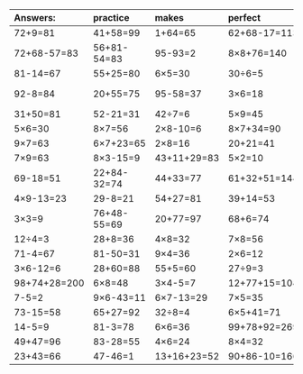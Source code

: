 | Answers: | practice | makes | perfect | ! |
| :--- | :--- | :--- | :--- | :--- |
| 72+9=81 | 41+58=99 | 1+64=65 | 62+68-17=113 | 4×7=28 | 
| 72+68-57=83 | 56+81-54=83 | 95-93=2 | 8×8+76=140 | 8×9+33=105 | 
| 81-14=67 | 55+25=80 | 6×5=30 | 30÷6=5 | 9×6=54 | 
| 92-8=84 | 20+55=75 | 95-58=37 | 3×6=18 | 69+19-40=48 | 
| 31+50=81 | 52-21=31 | 42÷7=6 | 5×9=45 | 11+61=72 | 
| 5×6=30 | 8×7=56 | 2×8-10=6 | 8×7+34=90 | 8×7-19=37 | 
| 9×7=63 | 6×7+23=65 | 2×8=16 | 20+21=41 | 34+3=37 | 
| 7×9=63 | 8×3-15=9 | 43+11+29=83 | 5×2=10 | 26+47=73 | 
| 69-18=51 | 22+84-32=74 | 44+33=77 | 61+32+51=144 | 5×3=15 | 
| 4×9-13=23 | 29-8=21 | 54+27=81 | 39+14=53 | 4×9=36 | 
| 3×3=9 | 76+48-55=69 | 20+77=97 | 68+6=74 | 26+25=51 | 
| 12÷4=3 | 28+8=36 | 4×8=32 | 7×8=56 | 9×4-13=23 | 
| 71-4=67 | 81-50=31 | 9×4=36 | 2×6=12 | 4×4+58=74 | 
| 3×6-12=6 | 28+60=88 | 55+5=60 | 27÷9=3 | 8÷2=4 | 
| 98+74+28=200 | 6×8=48 | 3×4-5=7 | 12+77+15=104 | 78-61=17 | 
| 7-5=2 | 9×6-43=11 | 6×7-13=29 | 7×5=35 | 54+1=55 | 
| 73-15=58 | 65+27=92 | 32÷8=4 | 6×5+41=71 | 5×8=40 | 
| 14-5=9 | 81-3=78 | 6×6=36 | 99+78+92=269 | 34+21=55 | 
| 49+47=96 | 83-28=55 | 4×6=24 | 8×4=32 | 5×4=20 | 
| 23+43=66 | 47-46=1 | 13+16+23=52 | 90+86-10=166 | 7×7-35=14 | 
